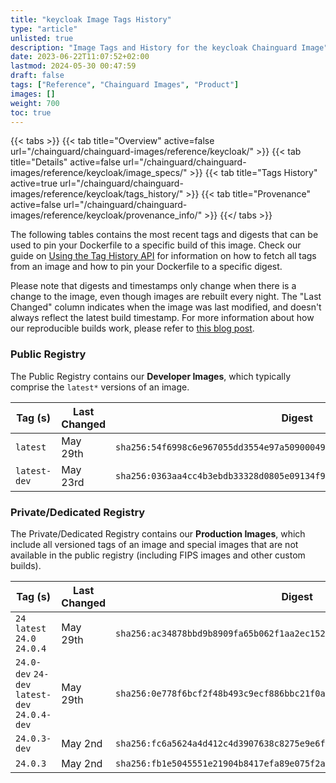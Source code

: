 ```yaml
---
title: "keycloak Image Tags History"
type: "article"
unlisted: true
description: "Image Tags and History for the keycloak Chainguard Image"
date: 2023-06-22T11:07:52+02:00
lastmod: 2024-05-30 00:47:59
draft: false
tags: ["Reference", "Chainguard Images", "Product"]
images: []
weight: 700
toc: true
---
```


{{< tabs >}}
{{< tab title="Overview" active=false url="/chainguard/chainguard-images/reference/keycloak/" >}}
{{< tab title="Details" active=false url="/chainguard/chainguard-images/reference/keycloak/image_specs/" >}}
{{< tab title="Tags History" active=true url="/chainguard/chainguard-images/reference/keycloak/tags_history/" >}}
{{< tab title="Provenance" active=false url="/chainguard/chainguard-images/reference/keycloak/provenance_info/" >}}
{{</ tabs >}}

The following tables contains the most recent tags and digests that can be used to pin your Dockerfile to a specific build of this image. Check our guide on [Using the Tag History API](/chainguard/chainguard-images/using-the-tag-history-api/) for information on how to fetch all tags from an image and how to pin your Dockerfile to a specific digest.

Please note that digests and timestamps only change when there is a change to the image, even though images are rebuilt every night. The "Last Changed" column indicates when the image was last modified, and doesn't always reflect the latest build timestamp. For more information about how our reproducible builds work, please refer to [this blog post](https://www.chainguard.dev/unchained/reproducing-chainguards-reproducible-image-builds).

### Public Registry
The Public Registry contains our **Developer Images**, which typically comprise the `latest*` versions of an image.

| Tag (s)       | Last Changed | Digest                                                                    |
|---------------|--------------|---------------------------------------------------------------------------|
|  `latest`     | May 29th     | `sha256:54f6998c6e967055dd3554e97a509000491dd6e658fad0562645aedde85506f9` |
|  `latest-dev` | May 23rd     | `sha256:0363aa4cc4b3ebdb33328d0805e09134f94d54fac5da11634c8f4214740b944a` |


### Private/Dedicated Registry
The Private/Dedicated Registry contains our **Production Images**, which include all versioned tags of an image and special images that are not available in the public registry (including FIPS images and other custom builds).

| Tag (s)                                        | Last Changed | Digest                                                                    |
|------------------------------------------------|--------------|---------------------------------------------------------------------------|
|  `24` `latest` `24.0` `24.0.4`                 | May 29th     | `sha256:ac34878bbd9b8909fa65b062f1aa2ec1528bda68d112903aecf6e837ac7dfccd` |
|  `24.0-dev` `24-dev` `latest-dev` `24.0.4-dev` | May 29th     | `sha256:0e778f6bcf2f48b493c9ecf886bbc21f0af6060b2fdeb4125bee7511e97b33c8` |
|  `24.0.3-dev`                                  | May 2nd      | `sha256:fc6a5624a4d412c4d3907638c8275e9e6f87ad1938874444f52999c79c8520bb` |
|  `24.0.3`                                      | May 2nd      | `sha256:fb1e5045551e21904b8417efa89e075f2a0e4df86df27dca6d92f43c4ba47f2f` |

